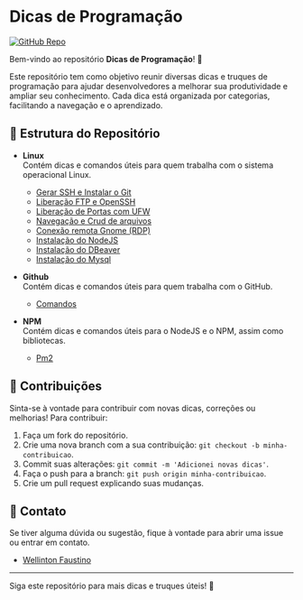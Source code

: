 # Dicas de Programação

[![GitHub Repo](https://img.shields.io/github/stars/wellintonfaustino/Dicas?style=social)](https://github.com/wellintonfaustino/Dicas)

Bem-vindo ao repositório **Dicas de Programação**! 🎉

Este repositório tem como objetivo reunir diversas dicas e truques de programação para ajudar desenvolvedores a melhorar sua produtividade e ampliar seu conhecimento. Cada dica está organizada por categorias, facilitando a navegação e o aprendizado.

## 📂 Estrutura do Repositório

- **Linux**  
  Contém dicas e comandos úteis para quem trabalha com o sistema operacional Linux.

  - [Gerar SSH e Instalar o Git](Linux/GerarSSHInstalarGithub.md)
  - [Liberação FTP e OpenSSH](Linux/FTPOpenSSH.md)
  - [Liberação de Portas com UFW](Linux/PortasComUFW.md)
  - [Navegação e Crud de arquivos](Linux/NavegacaoLinux.md)
  - [Conexão remota Gnome (RDP)](Linux/ConexaoRemotaRDP.md)
  - [Instalação do NodeJS](Linux/InstalarNodeJS.md)
  - [Instalação do DBeaver](Linux/Dbeaver.md)
  - [Instalação do Mysql](Linux/Mysql.md)

- **Github**  
  Contém dicas e comandos úteis para quem trabalha com o GitHub.

  - [Comandos](Github/Comandos.md)

- **NPM**  
  Contém dicas e comandos úteis para o NodeJS e o NPM, assim como bibliotecas.
  - [Pm2](NodeJS/PM2.md)

## 📝 Contribuições

Sinta-se à vontade para contribuir com novas dicas, correções ou melhorias! Para contribuir:

1. Faça um fork do repositório.
2. Crie uma nova branch com a sua contribuição: `git checkout -b minha-contribuicao`.
3. Commit suas alterações: `git commit -m 'Adicionei novas dicas'`.
4. Faça o push para a branch: `git push origin minha-contribuicao`.
5. Crie um pull request explicando suas mudanças.

## 📧 Contato

Se tiver alguma dúvida ou sugestão, fique à vontade para abrir uma issue ou entrar em contato.

- [Wellinton Faustino](https://github.com/wellintonfaustino)

---

Siga este repositório para mais dicas e truques úteis! 🚀

